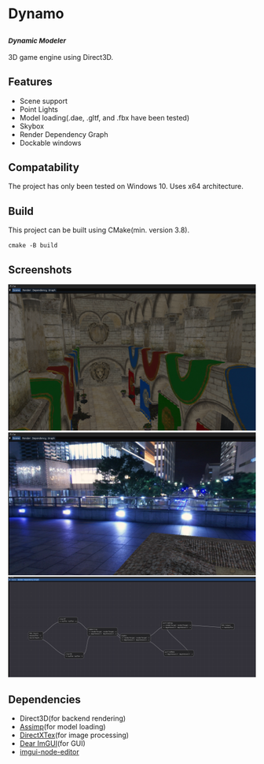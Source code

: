 # Dynamo 
### <sub> _Dynamic Modeler_ </sub>
3D game engine using Direct3D.

## Features
- Scene support 
- Point Lights
- Model loading(.dae, .gltf, and .fbx have been tested)
- Skybox
- Render Dependency Graph
- Dockable windows

## Compatability
The project has only been tested on Windows 10. Uses x64 architecture.

## Build
This project can be built using CMake(min. version 3.8). 
```
cmake -B build
```

## Screenshots
![scene](/screenshots/scene.png)
![Skybox](/screenshots/skybox.png)
![RDG](/screenshots/rdg.PNG)

## Dependencies
- Direct3D(for backend rendering)</br>
- [Assimp](https://github.com/assimp/assimp)(for model loading)</br>
- [DirectXTex](https://github.com/microsoft/DirectXTex)(for image processing)</br>
- [Dear ImGUI](https://github.com/ocornut/imgui)(for GUI)</br>
- [imgui-node-editor](https://github.com/thedmd/imgui-node-editor)
